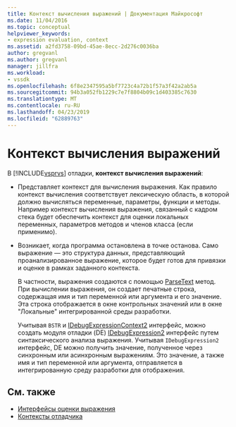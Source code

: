 ```yaml
---
title: Контекст вычисления выражений | Документация Майкрософт
ms.date: 11/04/2016
ms.topic: conceptual
helpviewer_keywords:
- expression evaluation, context
ms.assetid: a2fd3758-09bd-45ae-8ecc-2d276c0036ba
author: gregvanl
ms.author: gregvanl
manager: jillfra
ms.workload:
- vssdk
ms.openlocfilehash: 6f8e2347595a5bf7723c4a72b1f57a3f42a2ab5a
ms.sourcegitcommit: 94b3a052fb1229c7e7f8804b09c1d403385c7630
ms.translationtype: MT
ms.contentlocale: ru-RU
ms.lasthandoff: 04/23/2019
ms.locfileid: "62889763"
---
```

# <a name="expression-evaluation-context"></a>Контекст вычисления выражений
В [!INCLUDE[vsprvs](../../code-quality/includes/vsprvs_md.md)] отладки, **контекст вычисления выражений**:

- Представляет контекст для вычисления выражения. Как правило контекст вычисления соответствует лексическую область, в которой должно вычисляться переменные, параметры, функции и методы. Например контекст вычисления выражения, связанный с кадром стека будет обеспечить контекст для оценки локальных переменных, параметров методов и членов класса (если применимо).

- Возникает, когда программа остановлена в точке останова. Само выражение — это структура данных, представляющий проанализированное выражение, которое будет готов для привязки и оценке в рамках заданного контекста.

     В частности, выражения создаются с помощью [ParseText](../../extensibility/debugger/reference/idebugexpressioncontext2-parsetext.md) метод. При вычислении выражения, он создает печатные строка, содержащая имя и тип переменной или аргумента и его значение. Эта строка отображается в окне контрольных значений или в окне "Локальные" интегрированной среды разработки.

     Учитывая `BSTR` и [IDebugExpressionContext2](../../extensibility/debugger/reference/idebugexpressioncontext2.md) интерфейс, можно создать модуля отладки (DE) [IDebugExpression2](../../extensibility/debugger/reference/idebugexpression2.md) интерфейс путем синтаксического анализа выражения. Учитывая `IDebugExpression2` интерфейс, DE можно получить значение, полученное через синхронным или асинхронным выражениям. Это значение, а также имя и тип переменной или аргумента, отправляется в интегрированную среду разработки для отображения.

## <a name="see-also"></a>См. также
- [Интерфейсы оценки выражения](../../extensibility/debugger/reference/expression-evaluation-interfaces.md)
- [Контексты отладчика](../../extensibility/debugger/debugger-contexts.md)